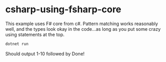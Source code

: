 # csharp-using-fsharp-core

This example uses F# core from c#. Pattern matching works reasonably well, and the types look okay in the code...as long as you put some crazy using statements at the top.

```bash
dotnet run
```

Should output 1-10 followed by Done!
